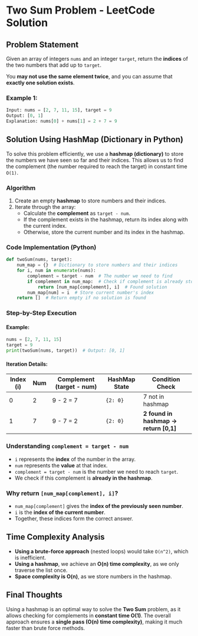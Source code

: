 # Two Sum Problem - LeetCode Solution

## Problem Statement
Given an array of integers `nums` and an integer `target`, return the **indices** of the two numbers that add up to `target`.

You **may not use the same element twice**, and you can assume that **exactly one solution exists**.

### Example 1:
```python
Input: nums = [2, 7, 11, 15], target = 9
Output: [0, 1]
Explanation: nums[0] + nums[1] = 2 + 7 = 9
```

## Solution Using HashMap (Dictionary in Python)
To solve this problem efficiently, we use a **hashmap (dictionary)** to store the numbers we have seen so far and their indices. This allows us to find the complement (the number required to reach the target) in constant time `O(1)`.

### **Algorithm**
1. Create an empty **hashmap** to store numbers and their indices.
2. Iterate through the array:
   - Calculate the **complement** as `target - num`.
   - If the complement exists in the hashmap, return its index along with the current index.
   - Otherwise, store the current number and its index in the hashmap.

### **Code Implementation (Python)**
```python
def twoSum(nums, target):
    num_map = {}  # Dictionary to store numbers and their indices
    for i, num in enumerate(nums):
        complement = target - num  # The number we need to find
        if complement in num_map:  # Check if complement is already stored
            return [num_map[complement], i]  # Found solution
        num_map[num] = i  # Store current number's index
    return []  # Return empty if no solution is found
```

### **Step-by-Step Execution**
#### **Example:**
```python
nums = [2, 7, 11, 15]
target = 9
print(twoSum(nums, target))  # Output: [0, 1]
```

#### **Iteration Details:**
| Index (i) | Num | Complement (target - num) | HashMap State | Condition Check |
|-----------|-----|--------------------------|---------------|----------------|
| 0         | 2   | 9 - 2 = 7                | `{2: 0}`      | 7 not in hashmap |
| 1         | 7   | 9 - 7 = 2                | `{2: 0}`      | **2 found in hashmap → return [0,1]** |

### **Understanding `complement = target - num`**
- `i` represents the **index** of the number in the array.
- `num` represents the **value** at that index.
- `complement = target - num` is the number we need to reach `target`.
- We check if this complement is **already in the hashmap**.

### **Why return `[num_map[complement], i]`?**
- `num_map[complement]` gives the **index of the previously seen number**.
- `i` is the **index of the current number**.
- Together, these indices form the correct answer.

## **Time Complexity Analysis**
- **Using a brute-force approach** (nested loops) would take `O(n^2)`, which is inefficient.
- **Using a hashmap**, we achieve an **O(n) time complexity**, as we only traverse the list once.
- **Space complexity is O(n)**, as we store numbers in the hashmap.

## **Final Thoughts**
Using a hashmap is an optimal way to solve the **Two Sum** problem, as it allows checking for complements in **constant time O(1)**. The overall approach ensures a **single pass (O(n) time complexity)**, making it much faster than brute force methods.

